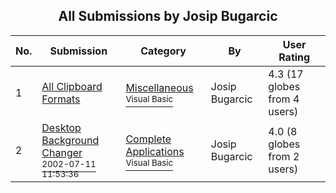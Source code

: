 ﻿<div align="center">

## All Submissions by Josip Bugarcic

</div>

No.  | Submission | Category | By   | User Rating
---- | ---------- | -------- | ---- | -----------
1 | [All Clipboard Formats<br />](https://github.com/Planet-Source-Code/josip-bugarcic-all-clipboard-formats__1-23212) | [Miscellaneous<br /><sup>Visual Basic</sup>](../ByCategory/miscellaneous__1-1.md) | Josip Bugarcic | 4.3 (17 globes from 4 users)
2 | [Desktop Background Changer<br /><sup>2002-07-11 11:53:36</sup>](https://github.com/Planet-Source-Code/josip-bugarcic-desktop-background-changer__1-37039) | [Complete Applications<br /><sup>Visual Basic</sup>](../ByCategory/complete-applications__1-27.md) | Josip Bugarcic | 4.0 (8 globes from 2 users)
